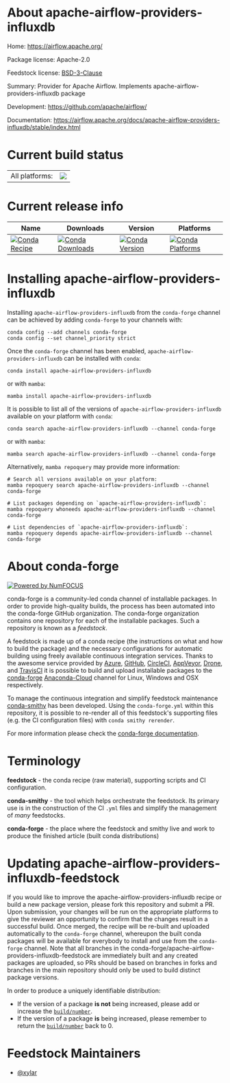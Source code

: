 About apache-airflow-providers-influxdb
=======================================

Home: https://airflow.apache.org/

Package license: Apache-2.0

Feedstock license: [BSD-3-Clause](https://github.com/conda-forge/apache-airflow-providers-influxdb-feedstock/blob/main/LICENSE.txt)

Summary: Provider for Apache Airflow. Implements apache-airflow-providers-influxdb package

Development: https://github.com/apache/airflow/

Documentation: https://airflow.apache.org/docs/apache-airflow-providers-influxdb/stable/index.html

Current build status
====================


<table><tr><td>All platforms:</td>
    <td>
      <a href="https://dev.azure.com/conda-forge/feedstock-builds/_build/latest?definitionId=15788&branchName=main">
        <img src="https://dev.azure.com/conda-forge/feedstock-builds/_apis/build/status/apache-airflow-providers-influxdb-feedstock?branchName=main">
      </a>
    </td>
  </tr>
</table>

Current release info
====================

| Name | Downloads | Version | Platforms |
| --- | --- | --- | --- |
| [![Conda Recipe](https://img.shields.io/badge/recipe-apache--airflow--providers--influxdb-green.svg)](https://anaconda.org/conda-forge/apache-airflow-providers-influxdb) | [![Conda Downloads](https://img.shields.io/conda/dn/conda-forge/apache-airflow-providers-influxdb.svg)](https://anaconda.org/conda-forge/apache-airflow-providers-influxdb) | [![Conda Version](https://img.shields.io/conda/vn/conda-forge/apache-airflow-providers-influxdb.svg)](https://anaconda.org/conda-forge/apache-airflow-providers-influxdb) | [![Conda Platforms](https://img.shields.io/conda/pn/conda-forge/apache-airflow-providers-influxdb.svg)](https://anaconda.org/conda-forge/apache-airflow-providers-influxdb) |

Installing apache-airflow-providers-influxdb
============================================

Installing `apache-airflow-providers-influxdb` from the `conda-forge` channel can be achieved by adding `conda-forge` to your channels with:

```
conda config --add channels conda-forge
conda config --set channel_priority strict
```

Once the `conda-forge` channel has been enabled, `apache-airflow-providers-influxdb` can be installed with `conda`:

```
conda install apache-airflow-providers-influxdb
```

or with `mamba`:

```
mamba install apache-airflow-providers-influxdb
```

It is possible to list all of the versions of `apache-airflow-providers-influxdb` available on your platform with `conda`:

```
conda search apache-airflow-providers-influxdb --channel conda-forge
```

or with `mamba`:

```
mamba search apache-airflow-providers-influxdb --channel conda-forge
```

Alternatively, `mamba repoquery` may provide more information:

```
# Search all versions available on your platform:
mamba repoquery search apache-airflow-providers-influxdb --channel conda-forge

# List packages depending on `apache-airflow-providers-influxdb`:
mamba repoquery whoneeds apache-airflow-providers-influxdb --channel conda-forge

# List dependencies of `apache-airflow-providers-influxdb`:
mamba repoquery depends apache-airflow-providers-influxdb --channel conda-forge
```


About conda-forge
=================

[![Powered by
NumFOCUS](https://img.shields.io/badge/powered%20by-NumFOCUS-orange.svg?style=flat&colorA=E1523D&colorB=007D8A)](https://numfocus.org)

conda-forge is a community-led conda channel of installable packages.
In order to provide high-quality builds, the process has been automated into the
conda-forge GitHub organization. The conda-forge organization contains one repository
for each of the installable packages. Such a repository is known as a *feedstock*.

A feedstock is made up of a conda recipe (the instructions on what and how to build
the package) and the necessary configurations for automatic building using freely
available continuous integration services. Thanks to the awesome service provided by
[Azure](https://azure.microsoft.com/en-us/services/devops/), [GitHub](https://github.com/),
[CircleCI](https://circleci.com/), [AppVeyor](https://www.appveyor.com/),
[Drone](https://cloud.drone.io/welcome), and [TravisCI](https://travis-ci.com/)
it is possible to build and upload installable packages to the
[conda-forge](https://anaconda.org/conda-forge) [Anaconda-Cloud](https://anaconda.org/)
channel for Linux, Windows and OSX respectively.

To manage the continuous integration and simplify feedstock maintenance
[conda-smithy](https://github.com/conda-forge/conda-smithy) has been developed.
Using the ``conda-forge.yml`` within this repository, it is possible to re-render all of
this feedstock's supporting files (e.g. the CI configuration files) with ``conda smithy rerender``.

For more information please check the [conda-forge documentation](https://conda-forge.org/docs/).

Terminology
===========

**feedstock** - the conda recipe (raw material), supporting scripts and CI configuration.

**conda-smithy** - the tool which helps orchestrate the feedstock.
                   Its primary use is in the construction of the CI ``.yml`` files
                   and simplify the management of *many* feedstocks.

**conda-forge** - the place where the feedstock and smithy live and work to
                  produce the finished article (built conda distributions)


Updating apache-airflow-providers-influxdb-feedstock
====================================================

If you would like to improve the apache-airflow-providers-influxdb recipe or build a new
package version, please fork this repository and submit a PR. Upon submission,
your changes will be run on the appropriate platforms to give the reviewer an
opportunity to confirm that the changes result in a successful build. Once
merged, the recipe will be re-built and uploaded automatically to the
`conda-forge` channel, whereupon the built conda packages will be available for
everybody to install and use from the `conda-forge` channel.
Note that all branches in the conda-forge/apache-airflow-providers-influxdb-feedstock are
immediately built and any created packages are uploaded, so PRs should be based
on branches in forks and branches in the main repository should only be used to
build distinct package versions.

In order to produce a uniquely identifiable distribution:
 * If the version of a package **is not** being increased, please add or increase
   the [``build/number``](https://docs.conda.io/projects/conda-build/en/latest/resources/define-metadata.html#build-number-and-string).
 * If the version of a package **is** being increased, please remember to return
   the [``build/number``](https://docs.conda.io/projects/conda-build/en/latest/resources/define-metadata.html#build-number-and-string)
   back to 0.

Feedstock Maintainers
=====================

* [@xylar](https://github.com/xylar/)

